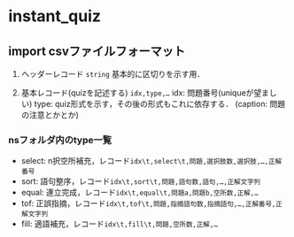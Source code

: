 # instant_quiz


## import csvファイルフォーマット
1. ヘッダーレコード
`string`
基本的に区切りを示す用．

2. 基本レコード(quizを記述する)
`idx,type,…`
idx: 問題番号(uniqueが望ましい)
type: quiz形式を示す，その後の形式もこれに依存する．
(caption: 問題の注意とかとか)

### nsフォルダ内のtype一覧
- select: n択空所補充，レコード`idx\t,select\t,問題,選択肢数,選択肢,…,正解番号`
- sort: 語句整序，レコード`idx\t,sort\t,問題,語句数,語句,…,正解文字列`
- equal: 連立完成，レコード`idx\t,equal\t,問題a,問題b,空所数,正解,…`
- tof: 正誤指摘，レコード`idx\t,tof\t,問題,指摘語句数,指摘語句,…,正解番号,正解文字列`
- fill: 適語補充，レコード`idx\t,fill\t,問題,空所数,正解,…`